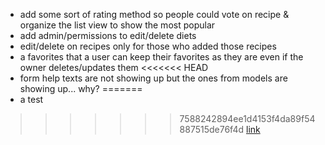 - add some sort of rating method so people could vote on recipe & organize the list view to show the most popular 
- add admin/permissions to edit/delete diets
- edit/delete on recipes only for those who added those recipes
- a favorites that a user can keep their favorites as they are even if the owner deletes/updates them
<<<<<<< HEAD
- form help texts are not showing up but the ones from models are showing up... why?
=======
- a test
>>>>>>> 7588242894ee1d4153f4da89f54887515de76f4d
[link](https://fly.io/docs/getting-started/troubleshooting/#health-checks-failing)
